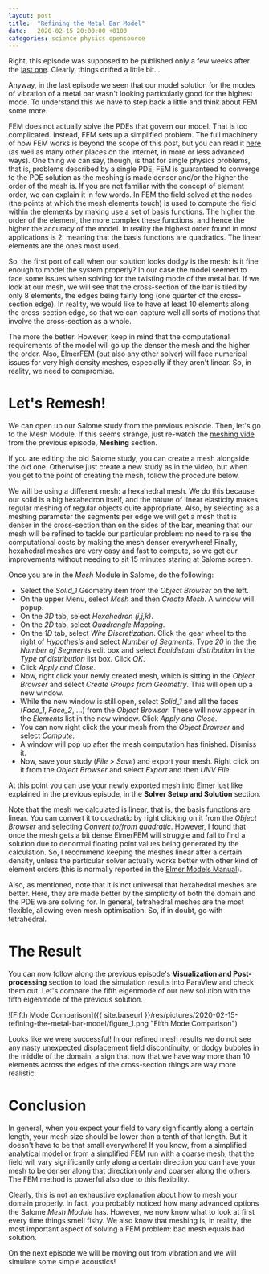 ```yaml
---
layout: post
title:  "Refining the Metal Bar Model"
date:   2020-02-15 20:00:00 +0100
categories: science physics opensource
---
```


Right, this episode was supposed to be published only a few weeks after the [last one](https://crocoduckoducks.github.io/science/physics/opensource/2019/06/09/elastic-modes-of-a-metal-bar.html). Clearly, things drifted a little bit...

Anyway, in the last episode we seen that our model solution for the modes of vibration of a metal bar wasn't looking particularly good for the highest mode. To understand this we have to step back a little and think about FEM some more.

FEM does not actually solve the PDEs that govern our model. That is too complicated. Instead, FEM sets up a simplified problem. The full machinery of how FEM works is beyond the scope of this post, but you can read it [here](https://www.comsol.it/multiphysics/finite-element-method) (as well as many other places on the internet, in more or less advanced ways). One thing we can say, though, is that for single physics problems, that is, problems described by a single PDE, FEM is guaranteed to converge to the PDE solution as the meshing is made denser and/or the higher the order of the mesh is. If you are not familiar with the concept of element order, we can explain it in few words. In FEM the field solved at the nodes (the points at which the mesh elements touch) is used to compute the field within the elements by making use a set of basis functions. The higher the order of the element, the more complex these functions, and hence the higher the accuracy of the model. In reality the highest order found in most applications is 2, meaning that the basis functions are quadratics. The linear elements are the ones most used.

So, the first port of call when our solution looks dodgy is the mesh: is it fine enough to model the system properly? In our case the model seemed to face some issues when solving for the twisting mode of the metal bar. If we look at our mesh, we will see that the cross-section of the bar is tiled by only 8 elements, the edges being fairly long (one quarter of the cross-section edge). In reality, we would like to have at least 10 elements along the cross-section edge, so that we can capture well all sorts of motions that involve the cross-section as a whole.

The more the better. However, keep in mind that the computational requirements of the model will go up the denser the mesh and the higher the order. Also, ElmerFEM (but also any other solver) will face numerical issues for very high density meshes, especially if they aren't linear. So, in reality, we need to compromise.

# Let's Remesh!

We can open up our Salome study from the previous episode. Then, let's go to the Mesh Module. If this seems strange, just re-watch the [meshing vide](https://www.youtube.com/watch?v=r6k66HekS3c) from the previous episode, **Meshing** section.

If you are editing the old Salome study, you can create a mesh alongside the old one. Otherwise just create a new study as in the video, but when you get to the point of creating the mesh, follow the procedure below.

We will be using a different mesh: a hexahedral mesh. We do this because our solid is a big hexahedron itself, and the nature of linear elasticity makes regular meshing of regular objects quite appropriate. Also, by selecting as a meshing parameter the segments per edge we will get a mesh that is denser in the cross-section than on the sides of the bar, meaning that our mesh will be refined to tackle our particular problem: no need to raise the computational costs by making the mesh denser everywhere! Finally, hexahedral meshes are very easy and fast to compute, so we get our improvements without needing to sit 15 minutes staring at Salome screen.

Once you are in the *Mesh* Module in Salome, do the following:
+ Select the *Solid_1* Geometry item from the *Object Browser* on the left.
+ On the upper Menu, select *Mesh* and then *Create Mesh*. A window will popup.
+ On the *3D* tab, select *Hexahedron (i,j,k)*.
+ On the *2D* tab, select *Quadrangle Mapping*.
+ On the *1D* tab, select *Wire Discretization*. Click the gear wheel to the right of *Hypothesis* and select *Number of Segments*. Type *20* in the the *Number of Segments* edit box and select *Equidistant distribution* in the *Type of distribution* list box. Click *OK*.
+ Click *Apply and Close*.
+ Now, right click your newly created mesh, which is sitting in the *Object Browser* and select *Create Groups from Geometry*. This will open up a new window.
+ While the new window is still open, select *Solid_1* and all the faces (*Face_1*, *Face_2*, ...) from the *Object Browser*. These will now appear in the *Elements* list in the new window. Click *Apply and Close*.
+ You can now right click the your mesh from the *Object Browser* and select *Compute*.
+ A window will pop up after the mesh computation has finished. Dismiss it.
+ Now, save your study (*File* > *Save*) and export your mesh. Right click on it from the *Object Browser* and select *Export* and then *UNV File*.

At this point you can use your newly exported mesh into Elmer just like explained in the previous episode, in the **Solver Setup and Solution** section.

Note that the mesh we calculated is linear, that is, the basis functions are linear. You can convert it to quadratic by right clicking on it from the *Object Browser* and selecting *Convert to/from quadratic*. However, I found that once the mesh gets a bit dense ElmerFEM will struggle and fail to find a solution due to denormal floating point values being generated by the calculation. So, I recommend keeping the meshes linear after a certain density, unless the particular solver actually works better with other kind of element orders (this is normally reported in the [Elmer Models Manual](https://www.nic.funet.fi/index/elmer/doc/ElmerModelsManual.pdf)).

Also, as mentioned, note that it is not universal that hexahedral meshes are better. Here, they are made better by the simplicity of both the domain and the PDE we are solving for. In general, tetrahedral meshes are the most flexible, allowing even mesh optimisation. So, if in doubt, go with tetrahedral.

# The Result

You can now follow along the previous episode's **Visualization and Post-processing** section to load the simulation results into ParaView and check them out. Let's compare the fifth eigenmode of our new solution with the fifth eigenmode of the previous solution.

![Fifth Mode Comparison]({{ site.baseurl }}/res/pictures/2020-02-15-refining-the-metal-bar-model/figure_1.png  "Fifth Mode Comparison")

Looks like we were successful! In our refined mesh results we do not see any nasty unexpected displacement field discontinuity, or dodgy bubbles in the middle of the domain, a sign that now that we have way more than 10 elements across the edges of the cross-section things are way more realistic.

# Conclusion

In general, when you expect your field to vary significantly along a certain length, your mesh size should be lower than a tenth of that length. But it doesn't have to be that small everywhere! If you know, from a simplified analytical model or from a simplified FEM run with a coarse mesh, that the field will vary significantly only along a certain direction you can have your mesh to be denser along that direction only and coarser along the others. The FEM method is powerful also due to this flexibility.

Clearly, this is not an exhaustive explanation about how to mesh your domain properly. In fact, you probably noticed how many advanced options the Salome *Mesh Module* has. However, we now know what to look at first every time things smell fishy. We also know that meshing is, in reality, the most important aspect of solving a FEM problem: bad mesh equals bad solution.

On the next episode we will be moving out from vibration and we will simulate some simple acoustics!
